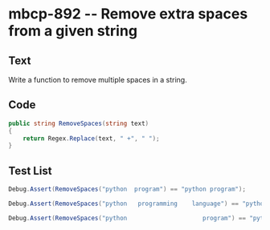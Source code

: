 # mbcp-892 -- Remove extra spaces from a given string

## Text

Write a function to remove multiple spaces in a string.

## Code

```csharp
public string RemoveSpaces(string text)  
{  
    return Regex.Replace(text, " +", " ");  
}
```

## Test List

```csharp
Debug.Assert(RemoveSpaces("python  program") == "python program");
```

```csharp
Debug.Assert(RemoveSpaces("python   programming    language") == "python programming language");
```

```csharp
Debug.Assert(RemoveSpaces("python                     program") == "python program");
```

